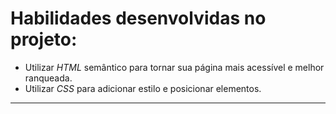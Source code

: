
# Habilidades desenvolvidas no projeto:


* Utilizar _HTML_ semântico para tornar sua página mais acessível e melhor ranqueada.
* Utilizar _CSS_ para adicionar estilo e posicionar elementos.

---
